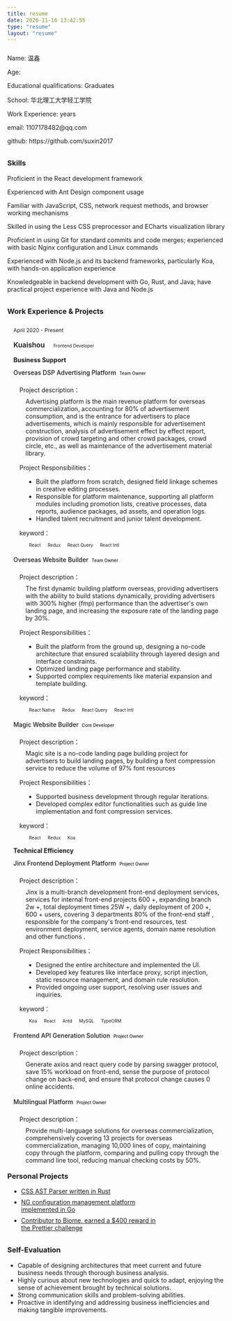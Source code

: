 ```yaml
---
title: resume
date: 2020-11-16 13:42:55
type: "resume"
layout: "resume"
---
```


<div class="about-me" style="margin:24px 0px">
    <!-- <div class="about-me-avatar"> -->
        <!-- <img src="/imgs/avatar.jpeg" width=128 height=128 alt="头像" > -->
    <!-- </div> -->
    <div class="about-me-desc" style="margin:0">
        <div class="about-me-desc-name">
            <p>
                Name: 温鑫
            </p>
        </div>
        <div class="about-me-code-age">
            <p>
                Age: <span id="age2"></span>
            </p>
            <script>
                const age2 = document.getElementById('age2');
                age2.textContent = Math.floor((Date.now() - new Date(1996, 0)) / (24 * 3600 * 1000 * 365))
            </script>
        </div>
        <div class="about-me-code-age">
            <p>
Educational qualifications: Graduates
            </p>
        </div>
        <div class="about-me-code-age">
            <p>
                School: 华北理工大学轻工学院
            </p>
        </div>
        <div class="about-me-code-age">
            <p>
                Work Experience: <span id="age1"></span>years
            </p>
            <script>
                const age1 = document.getElementById('age1');
                age1.textContent = Math.floor((Date.now() - new Date(2019, 0)) / (24 * 3600 * 1000 * 365))
            </script>
        </div>
        <div class="about-me-code-age">
            <p>
            </p>
        </div>
        <div class="about-me-code-age">
            <p>
                email: 1107178482@qq.com 
            </p>
        </div>
           <div class="about-me-code-age">
            <p>
                github: https://github.com/suxin2017
            </p>
        </div>
    </div>
</div>
<style>
    .resume-content {
        padding: 0 24px;
    }
    .company {
        display: inline-block;
        font-size: 16px;
        font-weight: 600;
        margin-right: 12px !important;
    }
    .tag {
        font-size: 10px;
        margin-left: 4px;
        display: inline-block;
        padding: 0px 4px;
        border-radius: 4px;
        border: 1px solid var(--shadowColor)
    }
    .tag-yellow {
        color: var(--yellow);
    }
    .tag-orange {
        color: var(--orange);
    }
    .tag-red {
        color: var(--red);
    }
    .tag-magenta {
        color: var(--magenta);
    }
    .tag-violet {
        color: var(--violet);
    }
    .tag-blue {
        color: var(--blue);
    }
    .tag-cyan {
        color: var(--cyan);
    }
    .tag-green {
        color: var(--green);
    }
    .time {
        font-size: 12px;
    }
    .container {
        position: relative;
        margin-left: 1em;
        margin-bottom: -14px;
        padding-top: 2px;
    }
    .container div {
        margin: 8px 0;
    }
    .container::after {
        content: '';
        position: absolute;
        background-color: var(--cyan);
        width: 6px;
        height: 6px;
        display: block;
        border-radius: 50%;
        left: -20px;
        top: 15px;
        bottom: 0;
        z-index: 1;
    }
    .container::before {
        content: '';
        position: absolute;
        background-color: var(--shadowColor);
        width: 2px;
        display: block;
        left: -18px;
        top: 0;
        bottom: 0;
    }
    .list {}
    .list .item .name {
        font-size: 14px;
        font-weight: 500;
    }
    .list .item .desc {
        font-size: 14px;
        margin: 14px;
        margin-left: 28px;
    }
    .list .item .desc::before {
        font-size: 14px;
        margin-left: -14px;
        margin-bottom: 8px;
        display: block;
        content: 'Project description：';
    }
    .list .item .me {
        font-size: 14px;
        margin: 14px;
        margin-left: 28px;
    }
    .list .item .me::before {
        font-size: 14px;
        margin-left: -14px;
        margin-bottom: 8px;
        content: 'Project Responsibilities：';
        display: block;
    }
    .list .item .key {
        font-size: 14px;
        margin: 14px;
        margin-left: 28px;
    }
    .list .item .key::before {
        font-size: 14px;
        margin-left: -14px;
        margin-bottom: 8px;
        content: 'keyword：';
        display: block;
    }
    h3 {
        position: relative;
        margin-top: 32px;
    }
    h3::after {
        content: '';
        position: absolute;
        background-color: var(--cyan);
        width: 13px;
        height: 13px;
        display: block;
        border-radius: 50%;
        left: -20px;
        top: 4.5px;
        bottom: 0;
    }
    .private {
    }
    .private li {
        width: 327px;
        margin: 8px;
        font-size: 14px;
        cursor: pointer;
    }
    .evaluation {
        font-size: 14px;
    }
    @media only screen and (max-width: 768px) {
        .desc,
        .me,
        li {
            line-height: 2;
        }
        ul {
            padding: 0 12px;
        }
    }
</style>

<h3>Skills</h3> <p>Proficient in the React development framework</p> <p>Experienced with Ant Design component usage</p> <p>Familiar with JavaScript, CSS, network request methods, and browser working mechanisms</p> <p>Skilled in using the Less CSS preprocessor and ECharts visualization library</p> <p>Proficient in using Git for standard commits and code merges; experienced with basic Nginx configuration and Linux commands</p> <p>Experienced with Node.js and its backend frameworks, particularly Koa, with hands-on application experience</p> <p>Knowledgeable in backend development with Go, Rust, and Java; have practical project experience with Java and Node.js</p> <h3>Work Experience & Projects</h3> <div class="container"> <div class="info"> <div class="time">April 2020 - Present</div> <div class="company">Kuaishou</div> <div class="tag">Frontend Developer</div> </div> <div class="list"> <div><b>Business Support</b></div> <div class="item"> 
<div class="name">Overseas DSP Advertising Platform 
<div class="tag">Team Owner</div> </div> 

<div class="desc">Advertising platform is the main revenue platform for overseas commercialization, accounting for 80% of advertisement consumption, and is the entrance for advertisers to place advertisements, which is mainly responsible for advertisement construction, analysis of advertisement effect by effect report, provision of crowd targeting and other crowd packages, crowd circle, etc., as well as maintenance of the advertisement material library.</div>

<div class="me"> <ul> <li>Built the platform from scratch, designed field linkage schemes in creative editing processes.</li> <li>Responsible for platform maintenance, supporting all platform modules including promotion lists, creative processes, data reports, audience packages, ad assets, and operation logs.</li> <li>Handled talent recruitment and junior talent development.</li> </ul> </div> <div class="key"> <span class="tag">React</span> <span class="tag">Redux</span> <span class="tag">React Query</span> <span class="tag">React Intl</span> </div>
        <div class="name">Overseas Website Builder
            <div class="tag">Team Owner</div>
        </div>
        <div class="desc">The first dynamic building platform overseas, providing advertisers with the ability to build stations dynamically, providing advertisers with 300% higher (fmp) performance than the advertiser's own landing page, and increasing the exposure rate of the landing page by 30%.</div>
        <div class="me">
            <ul>
                <li>Built the platform from the ground up, designing a no-code architecture that ensured scalability through layered design and interface constraints.</li>
                <li>Optimized landing page performance and stability.</li>
                <li>Supported complex requirements like material expansion and template building.</li>
            </ul>
        </div>
        <div class="key">
            <span class="tag">React Native</span>
            <span class="tag">Redux</span>
            <span class="tag">React Query</span>
            <span class="tag">React Intl</span>
        </div>
    </div>
    <div class="item">
        <div class="name">Magic Website Builder
            <div class="tag">Core Developer</div>
        </div>
        <div class="desc">Magic site is a no-code landing page building project for advertisers to build landing pages, by building a font compression service to reduce the volume of 97% font resources</div>
        <div class="me">
            <ul>
                <li>Supported business development through regular iterations.</li>
                <li>Developed complex editor functionalities such as guide line implementation and font compression services.</li>
            </ul>
        </div>
        <div class="key">
            <span class="tag">React</span>
            <span class="tag">Redux</span>
            <span class="tag">Koa</span>
        </div>
    </div>
    <div><b>Technical Efficiency</b></div>
    <div class="item">
        <div class="name">Jinx Frontend Deployment Platform
            <div class="tag">Project Owner</div>
        </div>
        <div class="desc">Jinx is a multi-branch development front-end deployment services, services for internal front-end projects 600 +, expanding branch 2w +, total deployment times 25W +, daily deployment of 200 +, 600 + users, covering 3 departments 80% of the front-end staff , responsible for the company's front-end resources, test environment deployment, service agents, domain name resolution and other functions .</div>
        <div class="me">
            <ul>
                <li>Designed the entire architecture and implemented the UI.</li>
                <li>Developed key features like interface proxy, script injection, static resource management, and domain rule resolution.</li>
                <li>Provided ongoing user support, resolving user issues and inquiries.</li>
            </ul>
        </div>
        <div class="key">
            <span class="tag">Koa</span>
            <span class="tag">React</span>
            <span class="tag">Antd</span>
            <span class="tag">MySQL</span>
            <span class="tag">TypeORM</span>
        </div>
    </div>
    <div class="item">
        <div class="name">Frontend API Generation Solution
            <div class="tag">Project Owner</div>
        </div>
        <div class="desc">Generate axios and react query code by parsing swagger protocol, save 15% workload on front-end, sense the purpose of protocol change on back-end, and ensure that protocol change causes 0 online accidents.</div>
    </div>
    <div class="item">
        <div class="name">Multilingual Platform
            <div class="tag">Project Owner</div>
        </div>
        <div class="desc">Provide multi-language solutions for overseas commercialization, comprehensively covering 13 projects for overseas commercialization, managing 10,000 lines of copy, maintaining copy through the platform, comparing and pulling copy through the command line tool, reducing manual checking costs by 50%.</div>
    </div>
</div>
</div> <h3>Personal Projects</h3> <ul class="private"> <li><a href="https://github.com/suxin2017/css-tutorial">CSS AST Parser written in Rust</a></li> <li><a href="https://github.com/suxin2017/ng-m">NG configuration management platform implemented in Go</a></li> <li><a href="https://github.com/biomejs/biome">Contributor to Biome, earned a $400 reward in the Prettier challenge</a></li> </ul> <h3>Self-Evaluation</h3> <ul class="evaluation"> <li>Capable of designing architectures that meet current and future business needs through thorough business analysis.</li> <li>Highly curious about new technologies and quick to adapt, enjoying the sense of achievement brought by technical solutions.</li> <li>Strong communication skills and problem-solving abilities.</li> <li>Proactive in identifying and addressing business inefficiencies and making tangible improvements.</li> </ul>
